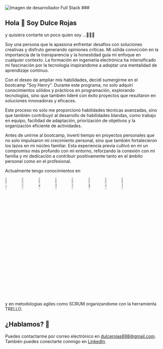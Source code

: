 <img src="https://blog.strefakursow.pl/content/images/2017/07/fullstackdeveloper--1-.jpg" alt="Imagen de desarrollador Full Stack">
###

## **Hola 👋  Soy Dulce Rojas** 


y quisiera contarte un poco quien soy ...👩🏻‍🦱



 Soy una persona que le apasiona  enfrentar desafíos con soluciones creativas y disfruto generando opiniones críticas. Mi sólida convicción en la importancia de la transparencia y la honestidad guía mi enfoque en cualquier contexto. La formación en ingeniería electrónica ha intensificado mi fascinación por la tecnología inspirandome  a adoptar una mentalidad de aprendizaje continuo.

 Con el deseo de ampliar mis habilidades, decidí sumergirme en el bootcamp "Soy Henry". Durante este programa, no solo adquirí conocimientos sólidos y prácticos en programación, explorando tecnologías, sino que también lideré con éxito proyectos que resultaron en soluciones innovadoras y eficaces.

 Este proceso no solo me proporcionó habilidades técnicas avanzadas, sino que también contribuyó al desarrollo de habilidades blandas, como trabajo en equipo, facilidad de adaptación, priorización de objetivos y la organización eficiente de actividades.

 Antes de unirme al bootcamp, invertí tiempo en proyectos personales que no solo impulsaron mi crecimiento personal, sino que también fortalecieron los lazos en mi núcleo familiar. Esta experiencia previa cultivó en mí un compromiso más profundo con mi entorno, reforzando la conexión con mi familia y mi dedicación a contribuir positivamente tanto en el ámbito personal como en el profesional.

 Actualmente tengo conocimientos en 

 
  <img src="https://img.icons8.com/color/48/000000/js.png" alt="JS" width="10%">
  <img src="https://img.icons8.com/color/48/000000/nodejs.png" alt="Node.js" width="10%">
  <img src="https://miro.medium.com/v2/resize:fit:1400/0*EitUXT-pqbaQSCTt.gif" alt="Git" width="10%"/>
  <img src="https://img.icons8.com/color/48/000000/express.png" alt="Express.js" width="10%">
  <img src="https://img.icons8.com/color/48/000000/redux.png" alt="Redux" width="10%">
  <img src="https://img.icons8.com/color/48/000000/html-5.png" alt="HTML" width="10%">
  <img src="https://img.icons8.com/color/48/000000/css3.png" alt="CSS" width="10%">
  <img src="https://img.icons8.com/color/48/000000/mysql.png" alt="MySQL" width="10%">

 y  en metodologias agiles como SCRUM
  organizandome  con la herramienta TRELLO.
  
## ¿**Hablamos?** 👋
Puedes contactarme por correo electrónico en dulcerojas698@gmail.com.
También puedes conectarte conmigo en [LinkedIn](https://www.linkedin.com/in/dulce-rojas-19060416a/).

<!--
**IngRojasDulce/IngRojasDulce** is a ✨ _special_ ✨ repository because its `README.md` (this file) appears on your GitHub profile.

Here are some ideas to get you started:

- 🔭 I’m currently working on ...
- 🌱 I’m currently learning ...
- 👯 I’m looking to collaborate on ...
- 🤔 I’m looking for help with ...
- 💬 Ask me about ...
- 📫 How to reach me: ...
- 😄 Pronouns: ...
- ⚡ Fun fact: ...
-->

